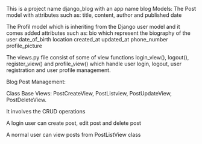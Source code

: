 This is a project name django_blog with an app name blog
Models: 
 The Post model with attributes such as:
 title, content, author and published date

 The Profil model  which is inheriting from the Django user model and it comes added attributes such as:
 bio which represent the biography of the user
 date_of_birth
 location
 created_at
 updated_at
 phone_number 
 profile_picture

The views.py file consist of some of view functions
login_view(), logout(), register_view() and profile_view()
which handle user login, logout, user registration and  user profile management.


Blog Post Management:

Class Base Views:
PostCreateView,
PostListview,
PostUpdateView,
PostDeleteView.


It involves the CRUD operations 

A login user can create post, edit post and delete post

A normal user can view posts from PostListView class